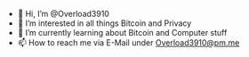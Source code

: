 - 👋 Hi, I’m @Overload3910
- 👀 I’m interested in all things Bitcoin and Privacy
- 🌱 I’m currently learning about Bitcoin and Computer stuff
- 📫 How to reach me via E-Mail under Overload3910@pm.me

<!---
Overload3910/Overload3910 is a ✨ special ✨ repository because its `README.md` (this file) appears on your GitHub profile.
You can click the Preview link to take a look at your changes.
--->

